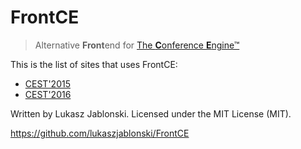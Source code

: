 # FrontCE
> Alternative **Front**end for [The **C**onference **E**ngine&trade;](http://science24.com/conferences/)

This is the list of sites that uses FrontCE:
* [CEST'2015](http://cest2015.uni.lodz.pl/)
* [CEST'2016](http://cest2016.cestira.eu/)

Written by Lukasz Jablonski. Licensed under the MIT License (MIT).

https://github.com/lukaszjablonski/FrontCE
